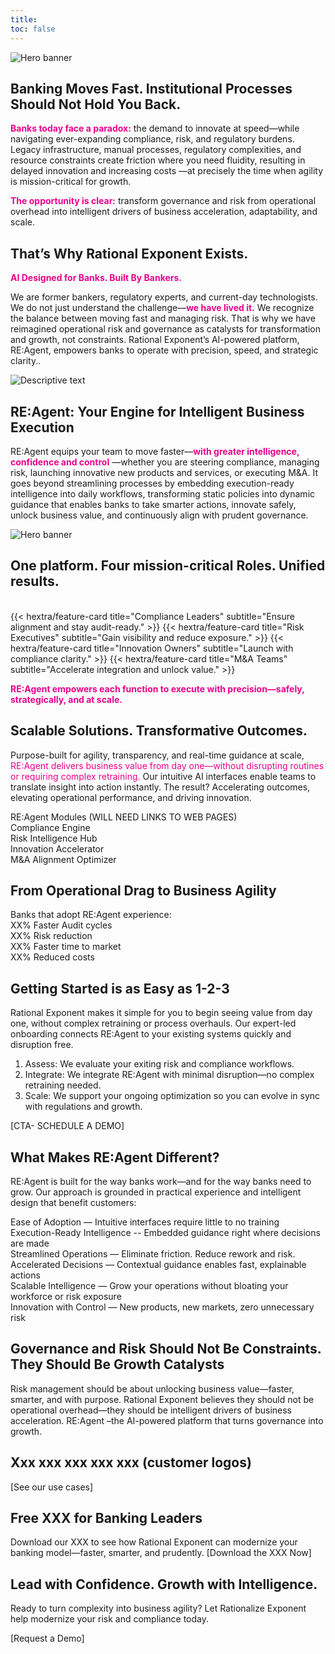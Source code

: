 ```yaml
---
title: 
toc: false
---
```


<section class="hx-w-full hx-mb-8">
  <img src="header3.png" alt="Hero banner" class="hx-w-full hx-h-auto"  />
</section>



## Banking Moves Fast. Institutional Processes Should Not Hold You Back.

<span style="color: #ec008c;">**Banks today face a paradox:**</span> the demand to innovate at speed—while navigating ever-expanding compliance, risk, and regulatory burdens. Legacy infrastructure, manual processes, regulatory complexities, and resource constraints create friction where you need fluidity, resulting in delayed innovation and increasing costs —at precisely the time when agility is mission-critical for growth.

<!-- <span style="color: #ec008c;">This text is orange-red.</span>*-->

<span style="color: #ec008c;">**The opportunity is clear:**</span>  transform governance and risk from operational overhead into intelligent drivers of business acceleration, adaptability, and scale.



<section class="hx-w-full hx-mb-8">





## That’s Why Rational Exponent Exists.


<span style="color: #ec008c;">**AI Designed for Banks. Built By Bankers.**</span> 
<div class="hextra-feature-grid hx-grid sm:max-lg:hx-grid-cols-2 max-sm:hx-grid-cols-1 hx-gap-4 hx-w-full not-prose" style="--hextra-feature-grid-cols:2">

  We are former bankers, regulatory experts, and current-day technologists. We do not just understand the challenge—<span style="color: #ec008c;">**we have lived it.**</span> We recognize the balance between moving fast and managing risk. That is why we have reimagined operational risk and governance as catalysts for transformation and growth, not constraints. Rational Exponent’s AI-powered platform, RE:Agent, empowers banks to operate with precision, speed, and strategic clarity..

  <!-- Card with Image Only -->
  <div class="bg-white shadow-md rounded-xl p-6 hover:shadow-lg transition-all h-full">
    <img src="bwbankers.jpg" alt="Descriptive text" class="w-full h-auto rounded-md" />
  </div>

</div>


## RE:Agent: Your Engine for Intelligent Business Execution

RE:Agent equips your team to move faster—<span style="color: #ec008c;">**with greater intelligence, confidence and control**</span> —whether you are steering compliance, managing risk, launching innovative new products and services, or executing M&A. It goes beyond streamlining processes by embedding execution-ready intelligence into daily workflows, transforming static policies into dynamic guidance that enables banks to take smarter actions, innovate safely, unlock business value, and continuously align with prudent governance. 

<section class="hx-w-full hx-mb-8">
  <img src="go.png" alt="Hero banner" class="hx-w-full hx-h-auto"  />
</section>

## One platform. Four mission-critical Roles. Unified results.


<br>


<div class="hextra-feature-grid hx-grid sm:max-lg:hx-grid-cols-2 max-sm:hx-grid-cols-21 hx-gap-4 hx-w-full not-prose" style="--hextra-feature-grid-cols:2"

{{< hextra/feature-card title="Compliance Leaders" subtitle="Ensure alignment and stay audit-ready." >}}
{{< hextra/feature-card title="Risk Executives" subtitle="Gain visibility and reduce exposure." >}}
{{< hextra/feature-card title="Innovation Owners" subtitle="Launch with compliance clarity." >}}
{{< hextra/feature-card title="M&A Teams" subtitle="Accelerate integration and unlock value." >}}

</div>




<span style="color: #ec008c;">**RE:Agent empowers each function to execute with precision—safely, strategically, and at scale.**</span>


## Scalable Solutions. Transformative Outcomes.

Purpose-built for agility, transparency, and real-time guidance at scale, <span style="color: #ec008c;">RE:Agent delivers business value from day one—without disrupting routines or requiring complex retraining.</span>  Our intuitive AI interfaces enable teams to translate insight into action instantly. The result? Accelerating outcomes, elevating operational performance, and driving innovation.

RE:Agent Modules (WILL NEED LINKS TO WEB PAGES) <br>
Compliance Engine <br>
Risk Intelligence Hub <br>
Innovation Accelerator <br>
M&A Alignment Optimizer <br>


## From Operational Drag to Business Agility

Banks that adopt RE:Agent experience: <br>
XX% Faster Audit cycles<br>
XX% Risk reduction<br>
XX% Faster time to market<br>
XX% Reduced costs<br>


## Getting Started is as Easy as 1-2-3

Rational Exponent makes it simple for you to begin seeing value from day one, without complex retraining or process overhauls. Our expert-led onboarding connects RE:Agent to your existing systems quickly and disruption free.

1.	Assess: We evaluate your exiting risk and compliance workflows.
2.	Integrate: We integrate RE:Agent with minimal disruption—no complex retraining needed.
3.	Scale: We support your ongoing optimization so you can evolve in sync with regulations and growth.

[CTA- SCHEDULE A DEMO]

## What Makes RE:Agent Different? 

RE:Agent is built for the way banks work—and for the way banks need to grow. Our approach is grounded in practical experience and intelligent design that benefit customers:

Ease of Adoption — Intuitive interfaces require little to no training <br>
Execution-Ready Intelligence -- Embedded guidance right where decisions are made <br>
Streamlined Operations — Eliminate friction. Reduce rework and risk.<br>
Accelerated Decisions — Contextual guidance enables fast, explainable actions<br>
Scalable Intelligence — Grow your operations without bloating your workforce or risk exposure <br>
Innovation with Control — New products, new markets, zero unnecessary risk<br>

## Governance and Risk Should Not Be Constraints. They Should Be Growth Catalysts 

Risk management should be about unlocking business value—faster, smarter, and with purpose. Rational Exponent believes they should not be operational overhead—they  should be intelligent drivers of business acceleration.
RE:Agent –the AI-powered platform that turns governance into growth.

## Xxx xxx xxx xxx xxx (customer logos)

[See our use cases]

## Free XXX for Banking Leaders

Download our XXX to see how Rational Exponent can modernize your banking model—faster, smarter, and prudently. 
[Download the XXX Now]

## Lead with Confidence. Growth with Intelligence.

Ready to turn complexity into business agility? Let Rationalize Exponent help  modernize your risk and compliance today.

[Request a Demo]


